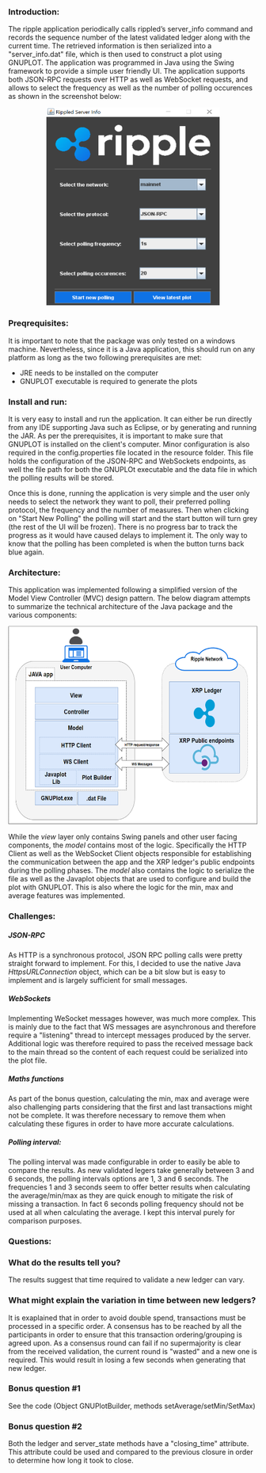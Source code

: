 ### Introduction:

The ripple application periodically calls rippled’s server_info command and records the sequence number of the latest validated ledger along with the current time. The retrieved information is then serialized into a "server_info.dat" file, which is then used to construct a plot using GNUPLOT. The application was programmed in Java using the Swing framework to provide a simple user friendly UI. The application supports both JSON-RPC requests over HTTP as well as WebSocket requests, and allows to select the frequency as well as the number of polling occurences as shown in the screenshot below:


<p align="center"><img src="/docImages/appUI.png" width="350" height="400"></p>

### Preqrequisites:

It is important to note that the package was only tested on a windows machine. Nevertheless, since it is a Java application, this should run on any platform as long as the two following prerequisites are met:

 - JRE needs to be installed on the computer
 - GNUPLOT executable is required to generate the plots
 
### Install and run:

It is very easy to install and run the application. It can either be run directly from any IDE supporting Java such as Eclipse, or by generating and running the JAR. As per the prerequisites, it is important to make sure that GNUPLOT is installed on the client's computer. Minor configuration is also required in the config.properties file located in the resource folder. This file holds the configuration of the JSON-RPC and WebSockets endpoints, as well the file path for both the GNUPLOt executable and the data file in which the polling results will be stored.

Once this is done, running the application is very simple and the user only needs to select the network they want to poll, their preferred polling protocol, the frequency and the number of measures. Then when clicking on "Start New Polling" the polling will start and the start button will turn grey (the rest of the UI will be frozen). There is no progress bar to track the progress as it would have caused delays to implement it. The only way to know that the polling has been completed is when the button turns back blue again.

### Architecture:

This application was implemented following a simplified version of the Model View Controller (MVC) design pattern. The below diagram attempts to summarize the technical architecture of the Java package and the various components:

<p align="center"><img src="/docImages/architecture.png" width="850" height="400"></p>

While the *view* layer only contains Swing panels and other user facing components, the *model* contains most of the logic. Specifically the HTTP Client  as well as the WebSocket Client objects responsible for establishing the communication between the app and the XRP ledger's public endpoints during the polling phases. The *model* also contains the logic to serialize the file as well as the Javaplot objects that are used to configure and build the plot with GNUPLOT. This is also where the logic for the  min, max and average features was implemented.

### Challenges:

##### JSON-RPC
As HTTP is a synchronous protocol, JSON RPC polling calls were pretty straight forward to implement. For this, I decided to use the native Java *HttpsURLConnection* object, which can be a bit slow but is easy to implement and is largely sufficient for small messages.

##### WebSockets
Implementing WeSocket messages however, was much more complex. This is  mainly due to the fact that WS messages are asynchronous and therefore require a "listening" thread to intercept messages produced by the server. Additional logic was therefore required to pass the received message back to the main thread so the content of each request could be serialized into the plot file.

##### Maths functions
As part of the bonus question, calculating the min, max and average were also challenging parts considering that the first and last transactions might not be complete. It was therefore necessary to remove them when calculating these figures in order to have more accurate calculations.

##### Polling interval:

The polling interval was made configurable in order to easily be able to compare the results. As new validated legers take generally between 3 and 6 seconds, the polling intervals options are 1, 3 and 6 seconds. The frequencies 1 and 3 seconds seem to offer better results when calculating the average/min/max as they are quick enough to mitigate the risk of missing a transaction. In fact 6 seconds polling frequency should not be used at all when calculating the average. I kept this interval purely for comparison purposes.

### Questions:

### What do the results tell you?
The results suggest that time required to validate a new ledger can vary.

### What might explain the variation in time between new ledgers?
It is exaplained that in order to avoid double spend, transactions must be processed in a specific order. A consensus has to be reached by all the participants in order to ensure that this transaction ordering/grouping is agreed upon. As a consensus round can fail if no supermajority is clear from the received validation, the current round is "wasted" and a new one is required. This would result in losing a few seconds when generating that new ledger.

### Bonus question #1
See the code (Object GNUPlotBuilder, methods setAverage/setMin/SetMax)

### Bonus question #2
Both the ledger and server_state methods have a "closing_time" attribute. This attribute could be used and compared to the previous closure in order to determine how long it took to close.
